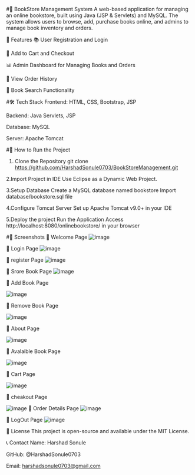 #📖 BookStore Management System
A web-based application for managing an online bookstore, built using Java (JSP & Servlets) and MySQL. The system allows users to browse, add, purchase books online, and admins to manage book inventory and orders.

📌 Features
📚 User Registration and Login

🛒 Add to Cart and Checkout

📊 Admin Dashboard for Managing Books and Orders

📃 View Order History

📂 Book Search Functionality

#🛠️ Tech Stack
Frontend: HTML, CSS, Bootstrap, JSP

Backend: Java Servlets, JSP

Database: MySQL

Server: Apache Tomcat

#💾 How to Run the Project
1. Clone the Repository
   git clone https://github.com/HarshadSonule0703/BookStoreManagement.git
   
2.Import Project in IDE
  Use Eclipse  as a Dynamic Web Project.

3.Setup Database
  Create a MySQL database named bookstore
  Import database/bookstore.sql file
  
4.Configure Tomcat Server
  Set up Apache Tomcat v9.0+ in your IDE

5.Deploy the project
  Run the Application
  Access http://localhost:8080/onlinebookstore/ in your browser

  
#📸 Screenshots
📌 Welcome Page
![image](https://github.com/user-attachments/assets/6275e76b-1545-4244-bce8-b17676598fcd)

📌 Login Page
![image](https://github.com/user-attachments/assets/033a1dc4-d08d-42d8-a1ba-7e3166c04342)

📌 register Page
![image](https://github.com/user-attachments/assets/d34b4616-55ca-4574-8a75-f9cbbd25e14a)

📌 Srore Book Page
![image](https://github.com/user-attachments/assets/9e25645c-6d32-4059-ba8e-cb16d6f048c4)

📌 Add Book Page

![image](https://github.com/user-attachments/assets/6ea9a0ff-9b77-400e-ba10-8d4e79cbdbfd)

📌 Remove Book Page

![image](https://github.com/user-attachments/assets/b76f4e0d-8b0e-44ca-9787-4e2bec573549)

📌 About Page

![image](https://github.com/user-attachments/assets/de7aecee-b1ee-4a1f-9268-abafa1ae6db0)

📌 Avalaible Book Page

![image](https://github.com/user-attachments/assets/366a9d0e-1fd4-4df8-b37d-0446eb4ca1c8)

📌 Cart Page

![image](https://github.com/user-attachments/assets/ec86e85a-68f5-4e26-bac7-2f5a2754bab4)

📌 cheakout Page

![image](https://github.com/user-attachments/assets/5cc90211-bccb-4c48-bb48-8ef91f892814)
📌 Order Details Page
![image](https://github.com/user-attachments/assets/c651e297-9edd-4fa5-989c-a5a93a2faf2f)

📌 LogOut Page
![image](https://github.com/user-attachments/assets/1d5edf8b-db3f-4801-b28d-0a39ce93af2a)


📖 License
This project is open-source and available under the MIT License.

📞 Contact
Name: Harshad Sonule

GitHub: @HarshadSonule0703

Email: harshadsonule0703@gmail.com


